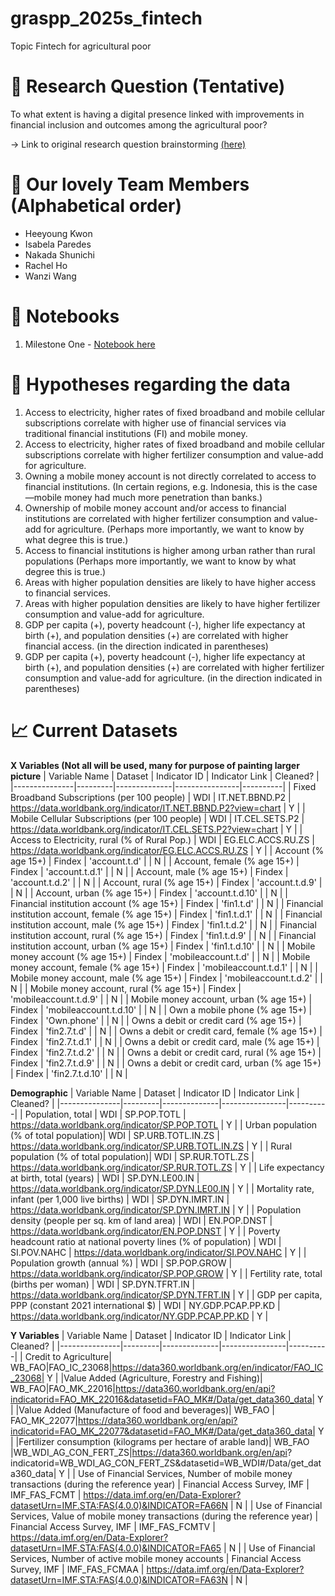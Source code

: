 # graspp_2025s_fintech
Topic
Fintech for agricultural poor

# 🤔 Research Question (Tentative)
To what extent is having a digital presence linked with improvements in financial inclusion and outcomes among the agricultural poor?

-> Link to original research question brainstorming [(here)](https://docs.google.com/presentation/d/1NucYbSjfVlvDEOBGqh_Ji_7gGyhjJVdJAMbRCjujQzY/edit?usp=sharing)

# 🤝 Our lovely Team Members (Alphabetical order)
- Heeyoung Kwon  
- Isabela Paredes  
- Nakada Shunichi  
- Rachel Ho  
- Wanzi Wang  
# 📒 Notebooks
1) Milestone One - [Notebook here](https://github.com/Graspp-25-Spring/graspp_2025s_fintech/blob/main/notebooks/Milestone_1.ipynb)

# 💭 Hypotheses regarding the data
1.	Access to electricity, higher rates of fixed broadband and mobile cellular subscriptions correlate with higher use of financial services via traditional financial institutions (FI) and mobile money.
2.	Access to electricity, higher rates of fixed broadband and mobile cellular subscriptions correlate with higher fertilizer consumption and value-add for agriculture.
3.	Owning a mobile money account is not directly correlated to access to financial institutions. (In certain regions, e.g. Indonesia, this is the case—mobile money had much more penetration than banks.)
4.	Ownership of mobile money account and/or access to financial institutions are correlated with higher fertilizer consumption and value-add for agriculture. (Perhaps more importantly, we want to know by what degree this is true.)
5.	Access to financial institutions is higher among urban rather than rural populations (Perhaps more importantly, we want to know by what degree this is true.)
6.	Areas with higher population densities are likely to have higher access to financial services.
7.	Areas with higher population densities are likely to have higher fertilizer consumption and value-add for agriculture.
8.	GDP per capita (+), poverty headcount (-), higher life expectancy at birth (+), and population densities (+) are correlated with higher financial access. (in the direction indicated in parentheses)
9.	GDP per capita (+), poverty headcount (-), higher life expectancy at birth (+), and population densities (+) are correlated with higher fertilizer consumption and value-add for agriculture. (in the direction indicated in parentheses)


# 📈 Current Datasets
**X Variables (Not all will be used, many for purpose of painting larger picture**
| Variable Name | Dataset | Indicator ID | Indicator Link | Cleaned? |
|---------------|---------|--------------|----------------|----------|
| Fixed Broadband Subscriptions (per 100 people) | WDI | IT.NET.BBND.P2 | https://data.worldbank.org/indicator/IT.NET.BBND.P2?view=chart | Y |
| Mobile Cellular Subscriptions (per 100 people) | WDI | IT.CEL.SETS.P2 | https://data.worldbank.org/indicator/IT.CEL.SETS.P2?view=chart | Y |
| Access to Electricity, rural (% of Rural Pop.) | WDI | EG.ELC.ACCS.RU.ZS | https://data.worldbank.org/indicator/EG.ELC.ACCS.RU.ZS | Y |
| Account (% age 15+) | Findex | 'account.t.d' | | N |
| Account, female (% age 15+) | Findex | 'account.t.d.1' | | N |
| Account, male (% age 15+) | Findex | 'account.t.d.2' | | N |
| Account, rural (% age 15+) | Findex | 'account.t.d.9' | | N |
| Account, urban (% age 15+) | Findex | 'account.t.d.10' | | N |
| Financial institution account (% age 15+) | Findex | 'fin1.t.d' | | N |
| Financial institution account, female (% age 15+) | Findex | 'fin1.t.d.1' | | N |
| Financial institution account, male (% age 15+) | Findex | 'fin1.t.d.2' | | N |
| Financial institution account, rural (% age 15+) | Findex | 'fin1.t.d.9' | | N |
| Financial institution account, urban (% age 15+) | Findex | 'fin1.t.d.10' | | N |
| Mobile money account (% age 15+) | Findex | 'mobileaccount.t.d' | | N |
| Mobile money account, female (% age 15+) | Findex | 'mobileaccount.t.d.1' | | N |
| Mobile money account, male (% age 15+) | Findex | 'mobileaccount.t.d.2' | | N |
| Mobile money account, rural (% age 15+) | Findex | 'mobileaccount.t.d.9' | | N |
| Mobile money account, urban (% age 15+) | Findex | 'mobileaccount.t.d.10' | | N |
| Own a mobile phone (% age 15+) | Findex | 'Own.phone' | | N |
| Owns a debit or credit card (% age 15+) | Findex | 'fin2.7.t.d' | | N |
| Owns a debit or credit card, female (% age 15+) | Findex | 'fin2.7.t.d.1' | | N |
| Owns a debit or credit card, male (% age 15+) | Findex | 'fin2.7.t.d.2' | | N |
| Owns a debit or credit card, rural (% age 15+) | Findex | 'fin2.7.t.d.9' | | N |
| Owns a debit or credit card, urban (% age 15+) | Findex | 'fin2.7.t.d.10' | | N |

**Demographic**
| Variable Name | Dataset | Indicator ID | Indicator Link | Cleaned? |
|---------------|---------|--------------|----------------|----------|
| Population, total | WDI | SP.POP.TOTL | https://data.worldbank.org/indicator/SP.POP.TOTL | Y |
| Urban population (% of total population)| WDI | SP.URB.TOTL.IN.ZS | https://data.worldbank.org/indicator/SP.URB.TOTL.IN.ZS | Y |
| Rural population (% of total population)| WDI | SP.RUR.TOTL.ZS | https://data.worldbank.org/indicator/SP.RUR.TOTL.ZS | Y |
| Life expectancy at birth, total (years) | WDI | SP.DYN.LE00.IN | https://data.worldbank.org/indicator/SP.DYN.LE00.IN | Y |
| Mortality rate, infant (per 1,000 live births) | WDI | SP.DYN.IMRT.IN | https://data.worldbank.org/indicator/SP.DYN.IMRT.IN | Y |
| Population density (people per sq. km of land area) | WDI | EN.POP.DNST | https://data.worldbank.org/indicator/EN.POP.DNST | Y |
| Poverty headcount ratio at national poverty lines (% of population) | WDI | SI.POV.NAHC | https://data.worldbank.org/indicator/SI.POV.NAHC | Y |
| Population growth (annual %) | WDI | SP.POP.GROW | https://data.worldbank.org/indicator/SP.POP.GROW | Y | 
| Fertility rate, total (births per woman) | WDI | SP.DYN.TFRT.IN | https://data.worldbank.org/indicator/SP.DYN.TFRT.IN | Y |
| GDP per capita, PPP (constant 2021 international $) | WDI | NY.GDP.PCAP.PP.KD | https://data.worldbank.org/indicator/NY.GDP.PCAP.PP.KD | Y |

**Y Variables**
| Variable Name | Dataset | Indicator ID | Indicator Link | Cleaned? |
|---------------|---------|--------------|----------------|----------|
| Credit to Agriculture| WB_FAO|FAO_IC_23068|https://data360.worldbank.org/en/indicator/FAO_IC_23068| Y |
|Value Added (Agriculture, Forestry and Fishing)| WB_FAO|FAO_MK_22016|https://data360.worldbank.org/en/api?indicatorid=FAO_MK_22016&datasetid=FAO_MK#/Data/get_data360_data| Y |
|Value Added (Manufacture of food and beverages)| WB_FAO | FAO_MK_22077|https://data360.worldbank.org/en/api?indicatorid=FAO_MK_22077&datasetid=FAO_MK#/Data/get_data360_data| Y |
|Fertilizer consumption (kilograms per hectare of arable land)| WB_FAO |WB_WDI_AG_CON_FERT_ZS|https://data360.worldbank.org/en/api? indicatorid=WB_WDI_AG_CON_FERT_ZS&datasetid=WB_WDI#/Data/get_data360_data| Y |
| Use of Financial Services, Number of mobile money transactions (during the reference year) | Financial Access Survey, IMF | IMF_FAS_FCMT | https://data.imf.org/en/Data-Explorer?datasetUrn=IMF.STA:FAS(4.0.0)&INDICATOR=FA66N | N |
| Use of Financial Services, Value of mobile money transactions (during the reference year) | Financial Access Survey, IMF | IMF_FAS_FCMTV | https://data.imf.org/en/Data-Explorer?datasetUrn=IMF.STA:FAS(4.0.0)&INDICATOR=FA65 | N |
| Use of Financial Services, Number of active mobile money accounts | Financial Access Survey, IMF | IMF_FAS_FCMAA | https://data.imf.org/en/Data-Explorer?datasetUrn=IMF.STA:FAS(4.0.0)&INDICATOR=FA63N | N |

